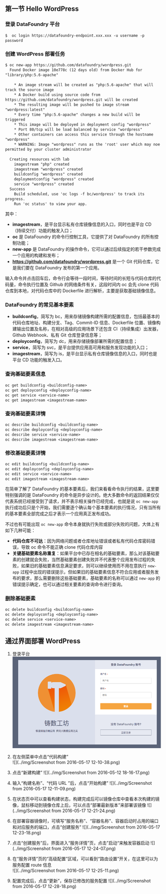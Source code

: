 ## 第一节 Hello WordPress  
### 登录 DataFoundry 平台 

```  
$  oc login https://datafoundry-endpoint.xxx.xxx -u username -p password  
```  

### 创建 WordPress 部署任务  
 
```  
$ oc new-app https://github.com/datafoundry/wordpress.git  
  Found Docker image 10e778c (12 days old) from Docker Hub for "library/php:5.6-apache"

    * An image stream will be created as "php:5.6-apache" that will track the source image
    * A Docker build using source code from https://github.com/datafoundry/wordpress.git will be created
    * The resulting image will be pushed to image stream "wordpress:latest"
    * Every time "php:5.6-apache" changes a new build will be triggered
    * This image will be deployed in deployment config "wordpress"
    * Port 80/tcp will be load balanced by service "wordpress"
    * Other containers can access this service through the hostname "wordpress"
    * WARNING: Image "wordpress" runs as the 'root' user which may noe permitted by your cluster administrator

  Creating resources with lab
    imagestream "php" created
    imagestream "wordpress" created
    buildconfig "wordpress" created
    deploymentconfig "wordpress" created
    service "wordpress" created
  Success
    Build scheduled, use 'oc logs -f bc/wordpress' to track its progress.
    Run 'oc status' to view your app.
  ``` 

其中：  

- **imagestream**，是平台显示私有仓库镜像信息的入口，同时也是平台 CD （持续交付）功能的触发入口；
- **oc** 是 DataFoundry 的命令行控制工具，它提供了对 DataFoundry 的所有控制功能；
- **new-app** 是 DataFoundry 的操作命令，它可以通过后续指定的若干参数完成一个应用的构建和发布；
- **https://github.com/datafoundry/wordpress.git** 是一个 Git 代码仓库，它是我们要在 DataFoundry 发布的第一个应用。

输入命令并点击回车后，命令行会等待一段时间，等待时间的长短与代码仓库的代码量，命令执行位置及 Github 的网络条件有关，这段时间内 oc 会先 clone 代码仓库到本地，对代码仓库中的 Dockerfile 进行解析，主要是获取基础镜像信息。
    
### DataFoundry 的常见基本要素
- **buildconfig**，简写为 bc，用来存储镜像构建所需的配置信息，包括最基本的代码仓库地址、构建分支、Tag、Commit-ID 信息、Dockerfile 位置、镜像构建输出位置及名称，在相对高级的应用场景下还包含 CI（持续集成）出发器，Github Webhook、私有 Git 仓库登录信息等；
- **deployconfig**，简写为 dc，用来存储镜像部署所需的配置信息；
- **service**，简写为 svc，是平台提供应用高可用和服务发现功能的入口；
- **imagestream**，简写为 is，是平台显示私有仓库镜像信息的入口，同时也是平台 CD 功能的触发入口。  

### 查询基础要素信息  

```  
oc get buildconfig <buildconfig-name>
oc get deployconfig <deployconfig-name>
oc get service <service-name>
oc get imagestream <imagestream-name>
```  
### 查询基础要素详情  

```  
oc describe buildconfig <buildconfig-name>  
oc describe deployconfig <deployconfig-name>  
oc describe service <service-name>  
oc describe imagestream <imagestream-name>  
```  
### 修改基础要素详情   

```  
oc edit buildconfig <buildconfig-name>  
oc edit deployconfig <deployconfig-name>  
oc edit service <service-name>  
oc edit imagestream <imagestream-name>  
```

在简单了解了 DataFoundry 的基本要素后，我们来看看命令执行的结果，这里要特别强调的是 DataFoundry 的命令是异步设计的。绝大多数命令的返回结果仅仅代表系统已经接受到了请求，并不表示相关操作已经完成，也就是说 `oc new-app` 执行成功后只是个开始，我们需要逐个确认每个基本要素的执行情况，只有当所有的基本要素全部完成之后才表示一个应用真正发布成功。

不过也有可能出现 `oc new-app` 命令本身就执行失败或部分失败的问题，大体上有如下几种可能：

* **代码仓库不可达**：因为网络问题或者仓库地址错误或者私有代码仓库密码错误，导致 oc 命令不能正确 clone 代码仓库内容  
* **关键基础要素名称重复**：如果平台中已存在相名的基础要素，那么对该基础要素的创建就会失败，当然基础要素创建失败并不代表整个应用发布过程的失败，如果旧的基础要素信息满足要求，则可以继续使用而不用在意执行 `new-app` 过程中出现的错误提示，但如果旧的基础要素信息不符合应用或者服务发布的要求，那么需要删除这些基础要素，基础要素的名称可以通过 `new-app` 的错误提示确定，也可以通过相关要素的查询命令进行查询。

### 删除基础要素

```   
oc delete buildconfig <buildconfig-name>  
oc delete deployconfig <deployconfig-name>  
oc delete service <service-name>  
oc delete imagestream <imagestream-name>  
```  
    
## 通过界面部署 WordPress

1.  登录平台  
  ![](../img/Login.png)
  
1.  在左侧菜单中点击“代码构建”  
 ![](../img/Screenshot from 2016-05-17 12-10-38.png)  

1. 点击“新建构建”
  ![](../img/Screenshot from 2016-05-12 18-16-17.png)

1. 输入“构建名称”、“代码 URL ”后，点击“开始构建”
  ![](../img/Screenshot from 2016-05-17 12-11-09.png)

1. 在状态页中可以查看构建状态，构建完成后可以镜像仓库中查看本次构建的镜像，鼠标移动到镜像仓库上后，可以点击“部署最新版本”来部署该镜像
 ![](../img/Screenshot from 2016-05-17 12-21-24.png)

1. 在部署容器镜像时，可填写“服务名称”、“容器名称”、容器启动时占用的端口和对应服务的端口，点击“创建服务”
![](../img/Screenshot from 2016-05-17 12-23-18.png)  

1. 点击“创建服务”后，界面进入“服务详情”页，点击”启动“来触发容器启动
![](../img/Screenshot from 2016-05-17 12-24-07.png) 

1. 在“服务详情”页的“高级配置”区域，可以看到“路由设置”开关，在这里可以为服务配置 route 信息       
![](../img/Screenshot from 2016-05-17 12-25-11.png)

1. 配置完成后，点击“更新”，保存已修改的服务配置
![](../img/Screenshot from 2016-05-17 12-28-18.png)